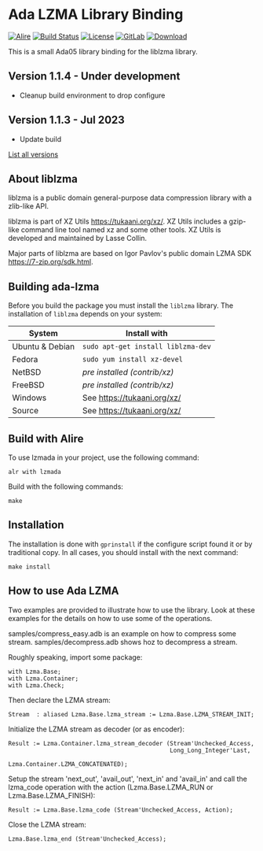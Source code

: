 # Ada LZMA Library Binding

[![Alire](https://img.shields.io/endpoint?url=https://alire.ada.dev/badges/lzmada.json)](https://alire.ada.dev/crates/lzmada)
[![Build Status](https://img.shields.io/endpoint?url=https://porion.vacs.fr/porion/api/v1/projects/ada-lzma/badges/build.json)](https://porion.vacs.fr/porion/projects/view/ada-lzma/summary)
[![License](https://img.shields.io/:license-mit-blue.svg)](LICENSE)
[![GitLab](https://img.shields.io/badge/repo-GitLab-6C488A.svg)](https://gitlab.com/stcarrez/ada-lzma)
[![Download](https://img.shields.io/badge/download-1.1.3-brightgreen.svg)](http://download.vacs.fr/ada-lzma/ada-lzma-1.1.3.tar.gz)

This is a small Ada05 library binding for the liblzma library.

## Version 1.1.4   - Under development
  - Cleanup build environment to drop configure

## Version 1.1.3   - Jul 2023
  - Update build

[List all versions](https://gitlab.com/stcarrez/ada-lzma/blob/master/NEWS.md)

## About liblzma

liblzma is a public domain general-purpose data compression library with
a zlib-like API.
 
liblzma is part of XZ Utils <https://tukaani.org/xz/>. XZ Utils includes
a gzip-like command line tool named xz and some other tools. XZ Utils
is developed and maintained by Lasse Collin.

Major parts of liblzma are based on Igor Pavlov's public domain LZMA SDK
<https://7-zip.org/sdk.html>.

## Building ada-lzma

Before you build the package you must install the `liblzma` library.
The installation of `liblzma` depends on your system:

| System           | Install with
|------------------|---------------------------
| Ubuntu & Debian  | `sudo apt-get install liblzma-dev`
| Fedora           | `sudo yum install xz-devel`
| NetBSD           | *pre installed (contrib/xz)*
| FreeBSD          | *pre installed (contrib/xz)*
| Windows          | See https://tukaani.org/xz/
| Source           | See https://tukaani.org/xz/

## Build with Alire

To use lzmada in your project, use the following command:

```
alr with lzmada
```

Build with the following commands:

    make

## Installation

The installation is done with `gprinstall` if the configure script found it or
by traditional copy.  In all cases, you should install with the next command:

    make install

## How to use Ada LZMA

Two examples are provided to illustrate how to use the library.
Look at these examples for the details on how to use some of the operations.

samples/compress_easy.adb is an example on how to compress some stream.
samples/decompress.adb shows hoz to decompress a stream.

Roughly speaking, import some package:

    with Lzma.Base;
    with Lzma.Container;
    with Lzma.Check;

Then declare the LZMA stream:

    Stream  : aliased Lzma.Base.lzma_stream := Lzma.Base.LZMA_STREAM_INIT;

Initialize the LZMA stream as decoder (or as encoder):

    Result := Lzma.Container.lzma_stream_decoder (Stream'Unchecked_Access,
                                                  Long_Long_Integer'Last,
                                                  Lzma.Container.LZMA_CONCATENATED);

Setup the stream 'next_out', 'avail_out', 'next_in' and 'avail_in' and call
the lzma_code operation with the action (Lzma.Base.LZMA_RUN or Lzma.Base.LZMA_FINISH):

    Result := Lzma.Base.lzma_code (Stream'Unchecked_Access, Action);

Close the LZMA stream:

    Lzma.Base.lzma_end (Stream'Unchecked_Access);


